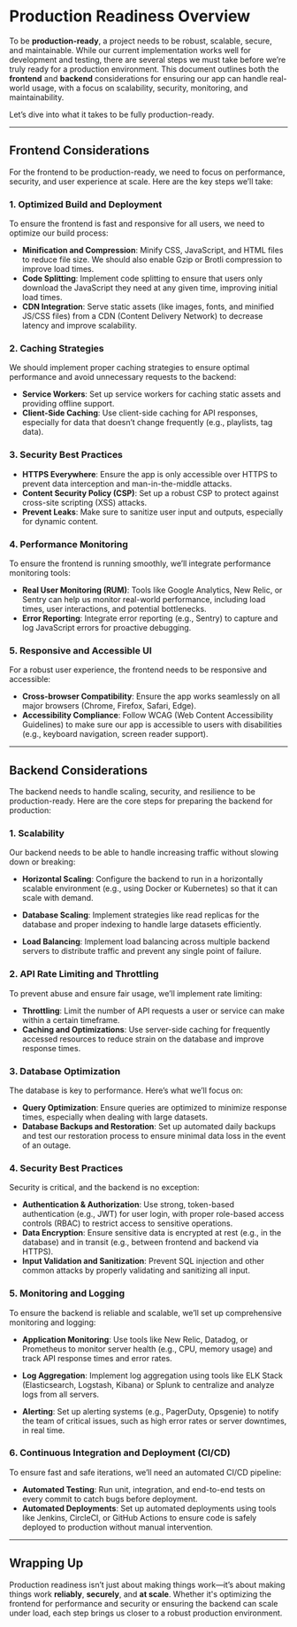 # Production Readiness Overview

To be **production-ready**, a project needs to be robust, scalable, secure, and maintainable. While our current implementation works well for development and testing, there are several steps we must take before we’re truly ready for a production environment. This document outlines both the **frontend** and **backend** considerations for ensuring our app can handle real-world usage, with a focus on scalability, security, monitoring, and maintainability.

Let’s dive into what it takes to be fully production-ready.

---

## Frontend Considerations

For the frontend to be production-ready, we need to focus on performance, security, and user experience at scale. Here are the key steps we’ll take:

### 1. **Optimized Build and Deployment**

To ensure the frontend is fast and responsive for all users, we need to optimize our build process:

- **Minification and Compression**: Minify CSS, JavaScript, and HTML files to reduce file size. We should also enable Gzip or Brotli compression to improve load times.
- **Code Splitting**: Implement code splitting to ensure that users only download the JavaScript they need at any given time, improving initial load times.
- **CDN Integration**: Serve static assets (like images, fonts, and minified JS/CSS files) from a CDN (Content Delivery Network) to decrease latency and improve scalability.

### 2. **Caching Strategies**

We should implement proper caching strategies to ensure optimal performance and avoid unnecessary requests to the backend:

- **Service Workers**: Set up service workers for caching static assets and providing offline support.
- **Client-Side Caching**: Use client-side caching for API responses, especially for data that doesn’t change frequently (e.g., playlists, tag data).

### 3. **Security Best Practices**

- **HTTPS Everywhere**: Ensure the app is only accessible over HTTPS to prevent data interception and man-in-the-middle attacks.
- **Content Security Policy (CSP)**: Set up a robust CSP to protect against cross-site scripting (XSS) attacks.
- **Prevent Leaks**: Make sure to sanitize user input and outputs, especially for dynamic content.

### 4. **Performance Monitoring**

To ensure the frontend is running smoothly, we’ll integrate performance monitoring tools:

- **Real User Monitoring (RUM)**: Tools like Google Analytics, New Relic, or Sentry can help us monitor real-world performance, including load times, user interactions, and potential bottlenecks.
- **Error Reporting**: Integrate error reporting (e.g., Sentry) to capture and log JavaScript errors for proactive debugging.

### 5. **Responsive and Accessible UI**

For a robust user experience, the frontend needs to be responsive and accessible:

- **Cross-browser Compatibility**: Ensure the app works seamlessly on all major browsers (Chrome, Firefox, Safari, Edge).
- **Accessibility Compliance**: Follow WCAG (Web Content Accessibility Guidelines) to make sure our app is accessible to users with disabilities (e.g., keyboard navigation, screen reader support).

---

## Backend Considerations

The backend needs to handle scaling, security, and resilience to be production-ready. Here are the core steps for preparing the backend for production:

### 1. **Scalability**

Our backend needs to be able to handle increasing traffic without slowing down or breaking:

- **Horizontal Scaling**: Configure the backend to run in a horizontally scalable environment (e.g., using Docker or Kubernetes) so that it can scale with demand.
- **Database Scaling**: Implement strategies like read replicas for the database and proper indexing to handle large datasets efficiently.

- **Load Balancing**: Implement load balancing across multiple backend servers to distribute traffic and prevent any single point of failure.

### 2. **API Rate Limiting and Throttling**

To prevent abuse and ensure fair usage, we’ll implement rate limiting:

- **Throttling**: Limit the number of API requests a user or service can make within a certain timeframe.
- **Caching and Optimizations**: Use server-side caching for frequently accessed resources to reduce strain on the database and improve response times.

### 3. **Database Optimization**

The database is key to performance. Here’s what we’ll focus on:

- **Query Optimization**: Ensure queries are optimized to minimize response times, especially when dealing with large datasets.
- **Database Backups and Restoration**: Set up automated daily backups and test our restoration process to ensure minimal data loss in the event of an outage.

### 4. **Security Best Practices**

Security is critical, and the backend is no exception:

- **Authentication & Authorization**: Use strong, token-based authentication (e.g., JWT) for user login, with proper role-based access controls (RBAC) to restrict access to sensitive operations.
- **Data Encryption**: Ensure sensitive data is encrypted at rest (e.g., in the database) and in transit (e.g., between frontend and backend via HTTPS).
- **Input Validation and Sanitization**: Prevent SQL injection and other common attacks by properly validating and sanitizing all input.

### 5. **Monitoring and Logging**

To ensure the backend is reliable and scalable, we’ll set up comprehensive monitoring and logging:

- **Application Monitoring**: Use tools like New Relic, Datadog, or Prometheus to monitor server health (e.g., CPU, memory usage) and track API response times and error rates.
- **Log Aggregation**: Implement log aggregation using tools like ELK Stack (Elasticsearch, Logstash, Kibana) or Splunk to centralize and analyze logs from all servers.

- **Alerting**: Set up alerting systems (e.g., PagerDuty, Opsgenie) to notify the team of critical issues, such as high error rates or server downtimes, in real time.

### 6. **Continuous Integration and Deployment (CI/CD)**

To ensure fast and safe iterations, we’ll need an automated CI/CD pipeline:

- **Automated Testing**: Run unit, integration, and end-to-end tests on every commit to catch bugs before deployment.
- **Automated Deployments**: Set up automated deployments using tools like Jenkins, CircleCI, or GitHub Actions to ensure code is safely deployed to production without manual intervention.

---

## Wrapping Up

Production readiness isn’t just about making things work—it’s about making things work **reliably**, **securely**, and **at scale**. Whether it's optimizing the frontend for performance and security or ensuring the backend can scale under load, each step brings us closer to a robust production environment.
